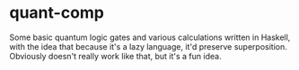 # quant-comp

Some basic quantum logic gates and various calculations written in Haskell, with the idea that because it's a lazy language, it'd preserve superposition. Obviously doesn't really work like that, but it's a fun idea.
